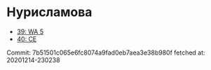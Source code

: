 # Нурисламова
- [39: WA 5](39.md)
- [40: CE](40.md)

Commit: 7b51501c065e6fc8074a9fad0eb7aea3e38b980f
 fetched at: 20201214-230238
